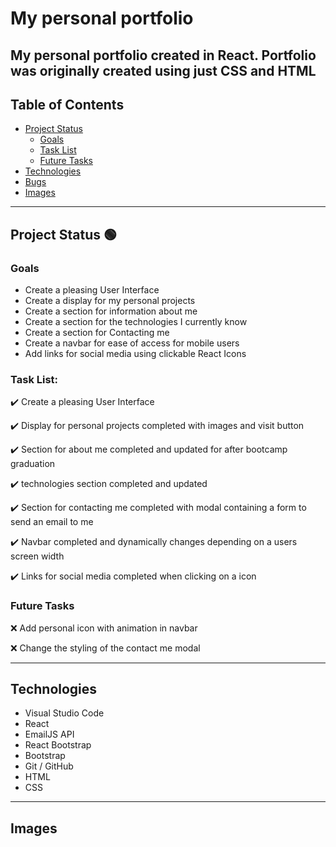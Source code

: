 # My personal portfolio
## My personal portfolio created in React. Portfolio was originally created using just CSS and HTML

## Table of Contents
- [Project Status](#project-status)
   - [Goals](#goals)
   - [Task List](#task-list)
   - [Future Tasks](#future-tasks)
- [Technologies](#technologies)
- [Bugs](#bugs)
- [Images](#Images)

---
## Project Status :green_circle:
### Goals
- Create a pleasing User Interface
- Create a display for my personal projects
- Create a section for information about me
- Create a section for the technologies I currently know
- Create a section for Contacting me
- Create a navbar for ease of access for mobile users
- Add links for social media using clickable React Icons

### Task List: 
:heavy_check_mark: Create a pleasing User Interface 

:heavy_check_mark: Display for personal projects completed with images and visit button

:heavy_check_mark: Section for about me completed and updated for after bootcamp graduation

:heavy_check_mark: technologies section completed and updated

:heavy_check_mark: Section for contacting me completed with modal containing a form to send an email to me

:heavy_check_mark: Navbar completed and dynamically changes depending on a users screen width

:heavy_check_mark: Links for social media completed when clicking on a icon

<!--- 
Emojis for the Task List:
DONE =      :heavy_check_mark:
NOT DONE =  :x:
WIP =       :recycle:
BUGGED =    :warning:
 --->

### Future Tasks  
:x: Add personal icon with animation in navbar

:x: Change the styling of the contact me modal

---
## Technologies
- Visual Studio Code
- React
- EmailJS API
- React Bootstrap
- Bootstrap
- Git / GitHub
- HTML
- CSS
---
## Images
